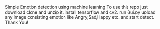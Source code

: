 Simple Emotion detection using machine learning
To use this repo just download clone and unzip it.
install tensorflow and cv2.
run Gui.py
upload any image consisting emotion like Angry,Sad,Happy etc.
and start detect.
Thank You!
